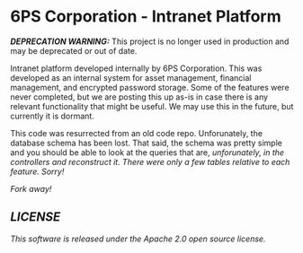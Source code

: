 # 6PS Corporation - Intranet Platform

<em><strong>DEPRECATION WARNING:</strong></em> This project is no longer used in production
and may be deprecated or out of date.

Intranet platform developed internally by 6PS Corporation. This was developed as an internal
system for asset management, financial management, and encrypted password storage. Some of
the features were never completed, but we are posting this up as-is in case there is any
relevant functionality that might be useful. We may use this in the future, but currently
it is dormant.

This code was resurrected from an old code repo. Unforunately, the database schema has been
lost. That said, the schema was pretty simple and you should be able to look at the queries
that are, <em>unforunately<em>, in the controllers and reconstruct it. There were only a few
tables relative to each feature. Sorry!

Fork away!

## LICENSE
This software is released under the Apache 2.0 open source license.